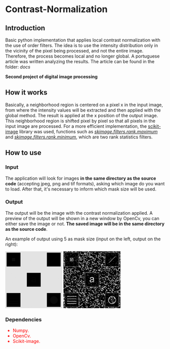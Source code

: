 # Contrast-Normalization

## Introduction

Basic python implementation that applies local contrast normalization with the use of order filters. The idea is to use the intensity distribution only in the vicinity of the pixel being processed, and not the entire image. Therefore, the process becomes local and no longer global. A portuguese article was written analyzing the results. The article can be found in the folder: <i>docs</i>

<b>Second project of digital image processing</b>


## How it works

Basically, a neighborhood region is centered on a pixel x in the input image, from where the intensity values will be extracted and then applied with the global method. The result is applied at the x position of the output image. This neighborhood region is shifted pixel by pixel so that all pixels in the input image are processed. For a more efficient implementation, the <a href="https://scikit-image.org/"> scikit-image</a> library was used, functions such as <a href="https://scikit-image.org/docs/dev/api/skimage.filters.rank.html#skimage.filters.rank.maximum"><i>skimage.filters.rank.maximum</i></a> and <a href="https://scikit-image.org/docs/dev/api/skimage.filters.rank.html#skimage.filters.rank.minimum"><i>skimage.filters.rank.minimum</i></a>, which are two rank statistics filters.


## How to use

### Input
The application will look for images <b>in the same directory as the source code</b> (accepting jpeg, png and tif formats), asking which image do you want to load.
After that, it's necessary to inform which mask size will be used.

### Output
The output will be the image with the contrast normalization applied. A preview of the output will be shown in a new window by OpenCv, you can either save the image or not. <b>The saved image will be in the same directory as the source code</b>.

An example of output using 5 as mask size (input on the left, output on the right):
<div style = "display: inline-block;">
<img src="https://github.com/Dinista/Contrast-Normalization/blob/main/Sample%20images/test.jpg" width="180">
<img src="https://github.com/Dinista/Contrast-Normalization/blob/main/Sample%20images/5_test.jpg" width="180">
</div>

### Dependencies

<ul style = "color: red;">
  <li>Numpy.</li>
  <li>OpenCv.</li>
  <li>Scikit-image.</li>
</ul>
